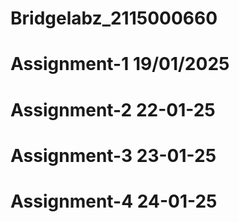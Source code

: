 # Bridgelabz_2115000660
# Assignment-1 19/01/2025
# Assignment-2 22-01-25
# Assignment-3 23-01-25
# Assignment-4 24-01-25
